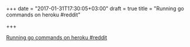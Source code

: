 +++
date = "2017-01-31T17:30:05+03:00"
draft = true
title = "Running go commands on heroku  #reddit"

+++

<p><a href="https://t.co/sZBh3czKXm">Running go commands on heroku  #reddit</a></p>
